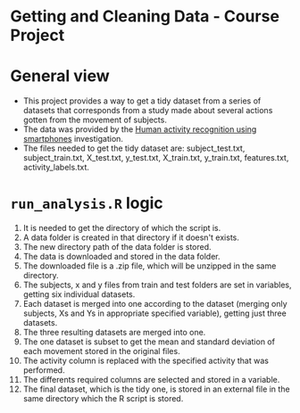 Getting and Cleaning Data - Course Project
==========================================

# General view

* This project provides a way to get a tidy dataset from a series of datasets that corresponds from a study made about several actions gotten from the movement of subjects.
* The data was provided by the [Human activity recognition using smartphones](https://d396qusza40orc.cloudfront.net/getdata%2Fprojectfiles%2FUCI%20HAR%20Dataset.zip) investigation.
* The files needed to get the tidy dataset are: subject_test.txt, subject_train.txt, X_test.txt, y_test.txt, X_train.txt, y_train.txt, features.txt, activity_labels.txt.

# `run_analysis.R` logic

1. It is needed to get the directory of which the script is.
2. A data folder is created in that directory if it doesn't exists.
3. The new directory path of the data folder is stored.
4. The data is downloaded and stored in the data folder.
5. The downloaded file is a .zip file, which will be unzipped in the same directory.
6. The subjects, x and y files from train and test folders are set in variables, getting six individual datasets.
7. Each dataset is merged into one according to the dataset (merging only subjects, Xs and Ys in appropriate specified variable), getting just three datasets.
8. The three resulting datasets are merged into one.
9. The one dataset is subset to get the mean and standard deviation of each movement stored in the original files.
10. The activity column is replaced with the specified activity that was performed.
11. The differents required columns are selected and stored in a variable.
12. The final dataset, which is the tidy one, is stored in an external file in the same directory which the R script is stored.